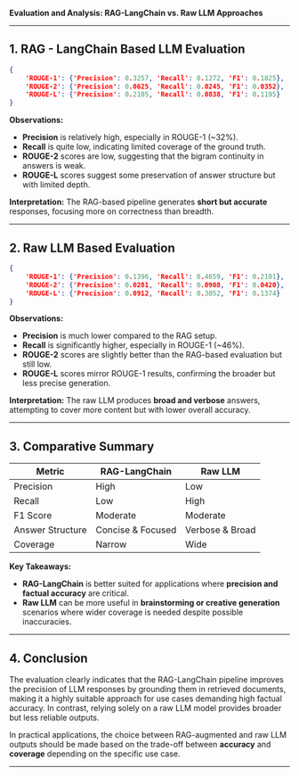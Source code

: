 **Evaluation and Analysis: RAG-LangChain vs. Raw LLM Approaches**

---

## 1. RAG - LangChain Based LLM Evaluation

```json
{
    'ROUGE-1': {'Precision': 0.3257, 'Recall': 0.1272, 'F1': 0.1825},
    'ROUGE-2': {'Precision': 0.0625, 'Recall': 0.0245, 'F1': 0.0352},
    'ROUGE-L': {'Precision': 0.2105, 'Recall': 0.0838, 'F1': 0.1195}
}
```

**Observations:**
- **Precision** is relatively high, especially in ROUGE-1 (~32%).
- **Recall** is quite low, indicating limited coverage of the ground truth.
- **ROUGE-2** scores are low, suggesting that the bigram continuity in answers is weak.
- **ROUGE-L** scores suggest some preservation of answer structure but with limited depth.

**Interpretation:**
The RAG-based pipeline generates **short but accurate** responses, focusing more on correctness than breadth.

---

## 2. Raw LLM Based Evaluation

```json
{
    'ROUGE-1': {'Precision': 0.1396, 'Recall': 0.4659, 'F1': 0.2101},
    'ROUGE-2': {'Precision': 0.0281, 'Recall': 0.0908, 'F1': 0.0420},
    'ROUGE-L': {'Precision': 0.0912, 'Recall': 0.3052, 'F1': 0.1374}
}
```

**Observations:**
- **Precision** is much lower compared to the RAG setup.
- **Recall** is significantly higher, especially in ROUGE-1 (~46%).
- **ROUGE-2** scores are slightly better than the RAG-based evaluation but still low.
- **ROUGE-L** scores mirror ROUGE-1 results, confirming the broader but less precise generation.

**Interpretation:**
The raw LLM produces **broad and verbose** answers, attempting to cover more content but with lower overall accuracy.

---

## 3. Comparative Summary

| Metric          | RAG-LangChain | Raw LLM |
|-----------------|---------------|---------|
| Precision       | High          | Low     |
| Recall          | Low           | High    |
| F1 Score        | Moderate      | Moderate |
| Answer Structure | Concise & Focused | Verbose & Broad |
| Coverage        | Narrow        | Wide    |

**Key Takeaways:**
- **RAG-LangChain** is better suited for applications where **precision and factual accuracy** are critical.
- **Raw LLM** can be more useful in **brainstorming or creative generation** scenarios where wider coverage is needed despite possible inaccuracies.

---

## 4. Conclusion

The evaluation clearly indicates that the RAG-LangChain pipeline improves the precision of LLM responses by grounding them in retrieved documents, making it a highly suitable approach for use cases demanding high factual accuracy. In contrast, relying solely on a raw LLM model provides broader but less reliable outputs.

In practical applications, the choice between RAG-augmented and raw LLM outputs should be made based on the trade-off between **accuracy** and **coverage** depending on the specific use case.

---

